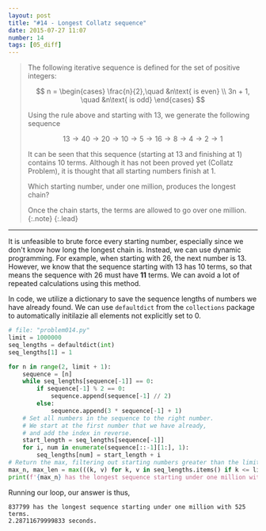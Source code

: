 ```yaml
---
layout: post
title: "#14 - Longest Collatz sequence"
date: 2015-07-27 11:07
number: 14
tags: [05_diff]
---
```

> The following iterative sequence is defined for the set of positive integers:
> 
> $$
> n = \begin{cases} \frac{n}{2},\quad &n\text{ is even} \\ 3n + 1, \quad &n\text{ is odd} \end{cases}
> $$
> 
> Using the rule above and starting with 13, we generate the following sequence
> 
> $$
> 13 \rightarrow 40 \rightarrow 20 \rightarrow 10 \rightarrow 5 \rightarrow 16 \rightarrow 8 \rightarrow 4 \rightarrow 2 \rightarrow 1
> $$
> 
> It can be seen that this sequence (starting at 13 and finishing at 1) contains 10 terms. Although it has not been proved yet (Collatz Problem), it is thought that all starting numbers finish at 1.
> 
> Which starting number, under one million, produces the longest chain?
> 
> Once the chain starts, the terms are allowed to go over one million.
> {:.note}
{:.lead}
* * *

It is unfeasible to brute force every starting number, especially since we don't know how long the longest chain is. Instead, we can use dynamic programming. For example, when starting with 26, the next number is 13. However, we know that the sequence starting with 13 has 10 terms, so that means the sequence with 26 must have **11** terms. We can avoid a lot of repeated calculations using this method.

In code, we utilize a dictionary to save the sequence lengths of numbers we have already found. We can use `defaultdict` from the `collections` package to automatically initilazie all elements not explicitly set to 0.
```python
# file: "problem014.py"
limit = 1000000
seq_lengths = defaultdict(int)
seq_lengths[1] = 1

for n in range(2, limit + 1):
    sequence = [n]
    while seq_lengths[sequence[-1]] == 0:
        if sequence[-1] % 2 == 0:
            sequence.append(sequence[-1] // 2)
        else:
            sequence.append(3 * sequence[-1] + 1)
    # Set all numbers in the sequence to the right number.
    # We start at the first number that we have already,
    # and add the index in reverse.
    start_length = seq_lengths[sequence[-1]]
    for i, num in enumerate(sequence[::-1][1:], 1):
        seq_lengths[num] = start_length + i
# Return the max, filtering out starting numbers greater than the limit
max_n, max_len = max(((k, v) for k, v in seq_lengths.items() if k <= limit), key=lambda x: x[1])
print(f'{max_n} has the longest sequence starting under one million with {max_len} terms.')
```
Running our loop, our answer is thus,
```
837799 has the longest sequence starting under one million with 525 terms.
2.28711679999833 seconds.
```
